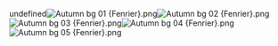 undefined![Autumn bg 01 {Fenrier}.png](https://raw.githubusercontent.com/Klokinator/FE-Repo/main/BGs,%20Interface%20Elements/Background%20CGs/Autumn%20BGs%20%7BFenrier%7D/Autumn%20bg%2001%20%7BFenrier%7D.png "Autumn bg 01 {Fenrier}.png")![Autumn bg 02 {Fenrier}.png](https://raw.githubusercontent.com/Klokinator/FE-Repo/main/BGs,%20Interface%20Elements/Background%20CGs/Autumn%20BGs%20%7BFenrier%7D/Autumn%20bg%2002%20%7BFenrier%7D.png "Autumn bg 02 {Fenrier}.png")![Autumn bg 03 {Fenrier}.png](https://raw.githubusercontent.com/Klokinator/FE-Repo/main/BGs,%20Interface%20Elements/Background%20CGs/Autumn%20BGs%20%7BFenrier%7D/Autumn%20bg%2003%20%7BFenrier%7D.png "Autumn bg 03 {Fenrier}.png")![Autumn bg 04 {Fenrier}.png](https://raw.githubusercontent.com/Klokinator/FE-Repo/main/BGs,%20Interface%20Elements/Background%20CGs/Autumn%20BGs%20%7BFenrier%7D/Autumn%20bg%2004%20%7BFenrier%7D.png "Autumn bg 04 {Fenrier}.png")![Autumn bg 05 {Fenrier}.png](https://raw.githubusercontent.com/Klokinator/FE-Repo/main/BGs,%20Interface%20Elements/Background%20CGs/Autumn%20BGs%20%7BFenrier%7D/Autumn%20bg%2005%20%7BFenrier%7D.png "Autumn bg 05 {Fenrier}.png")